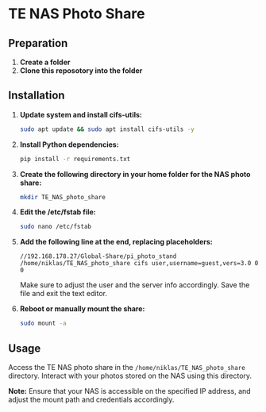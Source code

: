 
# TE NAS Photo Share

## Preparation
1. **Create a folder**
2. **Clone this reposotory into the folder**

## Installation

1. **Update system and install cifs-utils:**
    ```bash
    sudo apt update && sudo apt install cifs-utils -y
    ```

2. **Install Python dependencies:**
    ```bash
    pip install -r requirements.txt
    ```

3. **Create the following directory in your home folder for the NAS photo share:**
    ```bash
    mkdir TE_NAS_photo_share
    ```

4. **Edit the /etc/fstab file:**
    ```bash
    sudo nano /etc/fstab
    ```

5. **Add the following line at the end, replacing placeholders:**
    ```plaintext
    //192.168.178.27/Global-Share/pi_photo_stand /home/niklas/TE_NAS_photo_share cifs user,username=guest,vers=3.0 0 0
    ```

    Make sure to adjust the user and the server info accordingly.
    Save the file and exit the text editor.

6. **Reboot or manually mount the share:**
    ```bash
    sudo mount -a
    ```

## Usage

Access the TE NAS photo share in the `/home/niklas/TE_NAS_photo_share` directory. Interact with your photos stored on the NAS using this directory.

**Note:** Ensure that your NAS is accessible on the specified IP address, and adjust the mount path and credentials accordingly.
